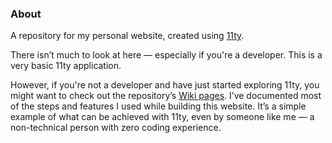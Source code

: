 ### About
A repository for my personal website, created using [11ty](https://github.com/11ty/eleventy).

There isn’t much to look at here — especially if you're a developer. This is a very basic 11ty application.

However, if you're not a developer and have just started exploring 11ty, you might want to check out the repository’s [Wiki pages](https://github.com/frntsk/mySite/wiki). I’ve documented most of the steps and features I used while building this website. It’s a simple example of what can be achieved with 11ty, even by someone like me — a non-technical person with zero coding experience.






 
